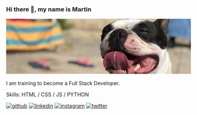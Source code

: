 ### Hi there 👋, my name is Martin
![](https://github.com/MartinPultrone/MartinPultrone/blob/main/brutus1.jpg?raw=true)

I am training to become a Full Stack Developer.

Skills: HTML / CSS / JS / PYTHON



[<img src='https://cdn.jsdelivr.net/npm/simple-icons@3.0.1/icons/github.svg' alt='github' height='40'>](https://github.com/MartinPultrone)  [<img src='https://cdn.jsdelivr.net/npm/simple-icons@3.0.1/icons/linkedin.svg' alt='linkedin' height='40'>](https://www.linkedin.com/in/MartinPultrone/)  [<img src='https://cdn.jsdelivr.net/npm/simple-icons@3.0.1/icons/instagram.svg' alt='instagram' height='40'>](https://www.instagram.com/TinchoPultrone/)  [<img src='https://cdn.jsdelivr.net/npm/simple-icons@3.0.1/icons/twitter.svg' alt='twitter' height='40'>](https://twitter.com/TinchoPultrone)  


